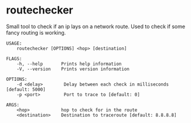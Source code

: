 # routechecker
Small tool to check if an ip lays on a network route. Used to check if some fancy routing is working.

```
USAGE:
    routechecker [OPTIONS] <hop> [destination]

FLAGS:
    -h, --help       Prints help information
    -V, --version    Prints version information

OPTIONS:
    -d <delay>        Delay between each check in milliseconds [default: 5000]
    -p <port>         Port to trace to [default: 0]

ARGS:
    <hop>            hop to check for in the route
    <destination>    Destination to traceroute [default: 8.8.8.8]
```
